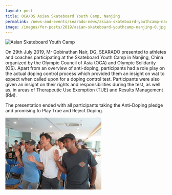 ```yaml
---
layout: post
title: OCA/OS Asian Skateboard Youth Camp, Nanjing
permalink: /news-and-events/searado-news/asian-skateboard-youthcamp-nanjing/
image: /images/for-posts/2019/asian-skateboard-youthcamp-nanjing-0.jpg
---
```

![Asian Skateboard Youth Camp](/images/for-posts/2019/asian-skateboard-youthcamp-nanjing-0.jpg)

On 29th July 2019, Mr Gobinathan Nair, DG, SEARADO presented to athletes and coaches participating at the Skateboard Youth Camp in Nanjing, China organized by the Olympic Council of Asia (OCA) and Olympic Solidarity (OS). Apart from an overview of anti-doping, participants had a role play on the actual doping control process which provided them an insight on wat to expect when called upon for a doping control test. Participants were also given an insight on their rights and responsibilities during the test, as well as, in areas of Therapeutic Use Exemption (TUE) and Results Management (RM).

The presentation ended with all participants taking the Anti-Doping pledge and promising to Play True and Reject Doping.

![Asian Skateboard Youth Camp](/images/for-posts/2019/asian-skateboard-youthcamp-nanjing-1.jpg)
